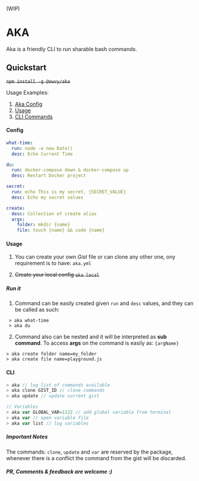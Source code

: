(WIP)

# AKA

Aka is a friendly CLI to run sharable bash commands.

## Quickstart

~~`npm install -g @owvy/aka`~~

Usage Examples:

1. [Aka Config](#config)
2. [Usage](#usage)
3. [CLI Commands](#cli)

#### Config

```yml
what-time:
  run: node -e new Date()
  desc: Echo Current Time

du:
  run: docker-compose down & docker-compose up
  desc: Restart Docker project

secret:
  run: echo This is my secret, {SECRET_VALUE}
  desc: Echo my secret values

create:
  desc: Collection of create alias
  args:
    folder: mkdir {name}
    file: touch {name} && code {name}
```

#### Usage

1.  You can create your own _Gist_ file or can clone any other one, ony requirement is to have: `aka.yml`

2.  ~~Create your local config `aka local`~~

##### Run it

1. Command can be easily created given `run` and `desc` values, and they can be called as such:

```shell
 > aka what-time
 > aka du
```

2. Command also can be nested and it will be interpreted as **sub command**. To access **args** on the command is easily as: `{argName}`

```shell
> aka create folder name=my_folder
> aka create file name=playground.js
```

#### CLI

```js
> aka // log list of commands available
> aka clone GIST_ID // clone commands
> aka update // update current gist

// Variables
> aka var GLOBAL_VAR=1122 // add global variable from terminal
> aka var // open variable file
> aka var list // log variables
```

##### Important Notes

The commands: `clone`, `update` and `var` are reserved by the package, whenever there is a conflict the command from the gist will be discarded.

##### PR, Comments & feedback are welcome :)
